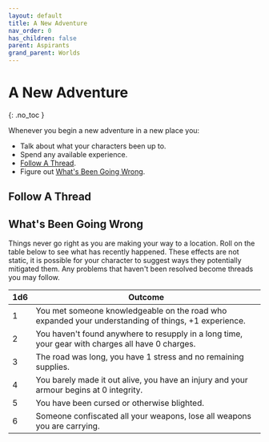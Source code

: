 ```yaml
---
layout: default
title: A New Adventure
nav_order: 0
has_children: false
parent: Aspirants
grand_parent: Worlds
---
```

# A New Adventure
{: .no_toc }

Whenever you begin a new adventure in a new place you:
* Talk about what your characters been up to.
* Spend any available experience.
* [Follow A Thread](#Follow%20A%20Thread).
* Figure out [What's Been Going Wrong](#What's%20Been%20Going%20Wrong).


## Follow A Thread


## What's Been Going Wrong
Things never go right as you are making your way to a location. Roll on the table below to see what has recently happened. These effects are not static, it is possible for your character to suggest ways they potentially mitigated them. Any problems that haven't been resolved become threads you may follow.


| 1d6 | Outcome                                                                                             |
| --- | --------------------------------------------------------------------------------------------------- |
| 1   | You met someone knowledgeable on the road who expanded your understanding of things, +1 experience. |
| 2   | You haven't found anywhere to resupply in a long time, your gear with charges all have 0 charges.   |
| 3   | The road was long, you have 1 stress and no remaining supplies.                                     |
| 4   | You barely made it out alive, you have an injury and your armour begins at 0 integrity.             |
| 5   | You have been cursed or otherwise blighted.                                                         |
| 6   | Someone confiscated all your weapons, lose all weapons you are carrying.                            |
